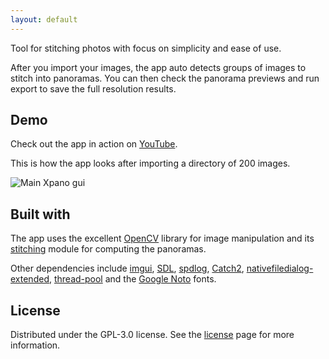 ```yaml
---
layout: default
---
```


Tool for stitching photos with focus on simplicity and ease of use.

After you import your images, the app auto detects groups of images to stitch into panoramas. You can then check the panorama previews and run export to save the full resolution results.

## Demo

Check out the app in action on [YouTube](https://youtu.be/-TuKaO9gxsU).

This is how the app looks after importing a directory of 200 images.

![Main Xpano gui](https://raw.githubusercontent.com/krupkat/xpano/main/misc/screenshots/xpano.jpg)

## Built with

The app uses the excellent [OpenCV](https://opencv.org/) library for image manipulation and its [stitching](https://docs.opencv.org/4.x/d1/d46/group__stitching.html) module for computing the panoramas.

Other dependencies include [imgui](https://github.com/ocornut/imgui), [SDL](https://github.com/libsdl-org/SDL), [spdlog](https://github.com/gabime/spdlog/), [Catch2](https://github.com/catchorg/Catch2), [nativefiledialog-extended](https://github.com/btzy/nativefiledialog-extended), [thread-pool](https://github.com/bshoshany/thread-pool) and the [Google Noto](https://fonts.google.com/noto) fonts.

## License

Distributed under the GPL-3.0 license. See the [license](https://github.com/krupkat/xpano/blob/main/LICENSE) page for more information.
